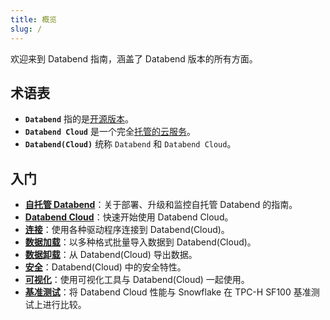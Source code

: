 ```yaml
---
title: 概览
slug: /
---
```


欢迎来到 Databend 指南，涵盖了 Databend 版本的所有方面。

## 术语表

- **`Databend`** 指的是[开源版本](https://github.com/datafuselabs/databend)。
- **`Databend Cloud`** 是一个完全[托管的云服务](https://databend.com)。
- **`Databend(Cloud)`** 统称 `Databend` 和 `Databend Cloud`。

## 入门

- **[自托管 Databend](../10-deploy/index.md)**：关于部署、升级和监控自托管 Databend 的指南。
- **[Databend Cloud](../20-cloud/index.md)**：快速开始使用 Databend Cloud。
- **[连接](../30-sql-clients/index.md)**：使用各种驱动程序连接到 Databend(Cloud)。
- **[数据加载](../40-load-data/index.md)**：以多种格式批量导入数据到 Databend(Cloud)。
- **[数据卸载](../50-unload-data/index.md)**：从 Databend(Cloud) 导出数据。
- **[安全](../56-security/index.md)**：Databend(Cloud) 中的安全特性。
- **[可视化](../31-visualize/index.md)**：使用可视化工具与 Databend(Cloud) 一起使用。
- **[基准测试](../80-benchmark/index.md)**：将 Databend Cloud 性能与 Snowflake 在 TPC-H SF100 基准测试上进行比较。